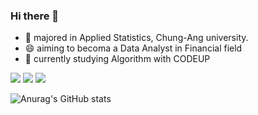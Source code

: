 ### Hi there 👋

- 🔎 majored in Applied Statistics, Chung-Ang university.
- 😄 aiming to becoma a Data Analyst in Financial field
- 🌱 currently studying Algorithm with CODEUP


<img src="https://img.shields.io/badge/Python3-3776AB?style=flat&logo=Python&logoColor=white"/> <img src="https://img.shields.io/badge/R-276DC3?style=flat&logo=R&logoColor=white"/> <img src="https://img.shields.io/badge/MySQL-4479A1?style=flat&logo=MySQL&logoColor=white"/> 

![Anurag's GitHub stats](https://github-readme-stats.vercel.app/api?username=mjiii25&count_private=true)




<!--
**mjiii25/mjiii25** is a ✨ _special_ ✨ repository because its `README.md` (this file) appears on your GitHub profile.

Here are some ideas to get you started:

- 🔭 I’m currently working on ...
- 🌱 I’m currently learning Algorithm, practicing with codeup
- 👯 I’m looking to collaborate on ...
- 🤔 I’m looking for help with ...
- 💬 Ask me about ...
- 📫 How to reach me: ...
- 😄 Pronouns: ...
- ⚡ Fun fact: ...
-->
